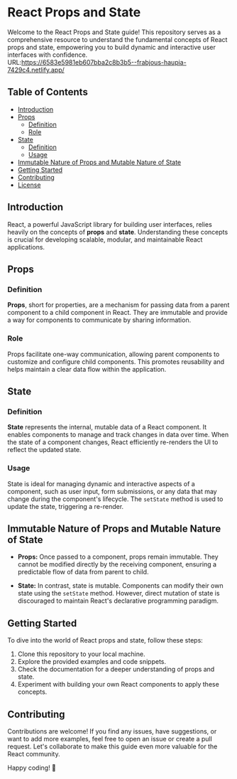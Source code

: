 # React Props and State

Welcome to the React Props and State guide! This repository serves as a comprehensive resource to understand the fundamental concepts of React props and state, empowering you to build dynamic and interactive user interfaces with confidence.
<br>
URL:https://6583e5981eb607bba2c8b3b5--frabjous-haupia-7429c4.netlify.app/
<br>
## Table of Contents

- [Introduction](#introduction)
- [Props](#props)
  - [Definition](#definition)
  - [Role](#role)
- [State](#state)
  - [Definition](#definition-1)
  - [Usage](#usage)
- [Immutable Nature of Props and Mutable Nature of State](#immutable-nature-of-props-and-mutable-nature-of-state)
- [Getting Started](#getting-started)
- [Contributing](#contributing)
- [License](#license)

## Introduction

React, a powerful JavaScript library for building user interfaces, relies heavily on the concepts of **props** and **state**. Understanding these concepts is crucial for developing scalable, modular, and maintainable React applications.

## Props

### Definition

**Props**, short for properties, are a mechanism for passing data from a parent component to a child component in React. They are immutable and provide a way for components to communicate by sharing information.

### Role

Props facilitate one-way communication, allowing parent components to customize and configure child components. This promotes reusability and helps maintain a clear data flow within the application.

## State

### Definition

**State** represents the internal, mutable data of a React component. It enables components to manage and track changes in data over time. When the state of a component changes, React efficiently re-renders the UI to reflect the updated state.

### Usage

State is ideal for managing dynamic and interactive aspects of a component, such as user input, form submissions, or any data that may change during the component's lifecycle. The `setState` method is used to update the state, triggering a re-render.

## Immutable Nature of Props and Mutable Nature of State

- **Props:** Once passed to a component, props remain immutable. They cannot be modified directly by the receiving component, ensuring a predictable flow of data from parent to child.

- **State:** In contrast, state is mutable. Components can modify their own state using the `setState` method. However, direct mutation of state is discouraged to maintain React's declarative programming paradigm.

## Getting Started

To dive into the world of React props and state, follow these steps:

1. Clone this repository to your local machine.
2. Explore the provided examples and code snippets.
3. Check the documentation for a deeper understanding of props and state.
4. Experiment with building your own React components to apply these concepts.

## Contributing

Contributions are welcome! If you find any issues, have suggestions, or want to add more examples, feel free to open an issue or create a pull request. Let's collaborate to make this guide even more valuable for the React community.



Happy coding! 🚀
